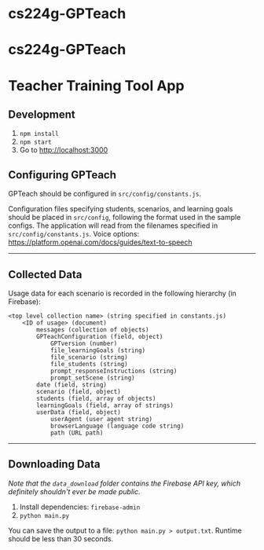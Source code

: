 # cs224g-GPTeach
# cs224g-GPTeach
# Teacher Training Tool App

## Development

1. `npm install`
2. `npm start`
3. Go to <http://localhost:3000>

## Configuring GPTeach

GPTeach should be configured in `src/config/constants.js`.

Configuration files specifying students, scenarios, and learning goals should be placed in `src/config`, following the format used in the sample configs. The application will read from the filenames specified in `src/config/constants.js`.
Voice options: <https://platform.openai.com/docs/guides/text-to-speech>

---

## Collected Data

Usage data for each scenario is recorded in the following hierarchy (in Firebase):

```text
<top level collection name> (string specified in constants.js)
    <ID of usage> (document)
        messages (collection of objects)
        GPTeachConfiguration (field, object)
            GPTversion (number)
            file_learningGoals (string)
            file_scenario (string)
            file_students (string)
            prompt_responseInstructions (string)
            prompt_setScene (string)
        date (field, string)
        scenario (field, object)
        students (field, array of objects)
        learningGoals (field, array of strings)
        userData (field, object)
            userAgent (user agent string)
            browserLanguage (language code string)
            path (URL path)
```

---

## Downloading Data

_Note that the `data_download` folder contains the Firebase API key, which definitely shouldn't ever be made public._

1. Install dependencies:
  `firebase-admin`
2. `python main.py`

You can save the output to a file: `python main.py > output.txt`.
Runtime should be less than 30 seconds.
